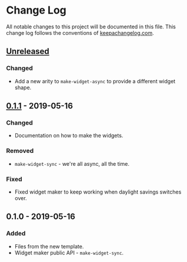 # Change Log
All notable changes to this project will be documented in this file. This change log follows the conventions of [keepachangelog.com](http://keepachangelog.com/).

## [Unreleased]
### Changed
- Add a new arity to `make-widget-async` to provide a different widget shape.

## [0.1.1] - 2019-05-16
### Changed
- Documentation on how to make the widgets.

### Removed
- `make-widget-sync` - we're all async, all the time.

### Fixed
- Fixed widget maker to keep working when daylight savings switches over.

## 0.1.0 - 2019-05-16
### Added
- Files from the new template.
- Widget maker public API - `make-widget-sync`.

[Unreleased]: https://github.com/your-name/spec-gen/compare/0.1.1...HEAD
[0.1.1]: https://github.com/your-name/spec-gen/compare/0.1.0...0.1.1
